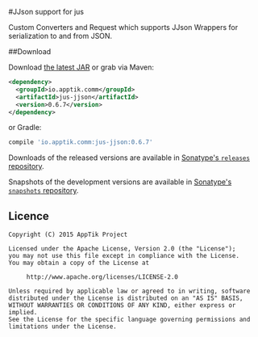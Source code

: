 #JJson support for jus

Custom Converters and Request which supports JJson Wrappers for serialization to and from JSON.

##Download

Download [the latest JAR][mvn] or grab via Maven:
```xml
<dependency>
  <groupId>io.apptik.comm</groupId>
  <artifactId>jus-jjson</artifactId>
  <version>0.6.7</version>
</dependency>
```
or Gradle:
```groovy
compile 'io.apptik.comm:jus-jjson:0.6.7'
```

Downloads of the released versions are available in [Sonatype's `releases` repository][release].

Snapshots of the development versions are available in [Sonatype's `snapshots` repository][snap].


## Licence

    Copyright (C) 2015 AppTik Project

    Licensed under the Apache License, Version 2.0 (the "License");
    you may not use this file except in compliance with the License.
    You may obtain a copy of the License at

         http://www.apache.org/licenses/LICENSE-2.0

    Unless required by applicable law or agreed to in writing, software
    distributed under the License is distributed on an "AS IS" BASIS,
    WITHOUT WARRANTIES OR CONDITIONS OF ANY KIND, either express or implied.
    See the License for the specific language governing permissions and
    limitations under the License.

 [mvn]: https://search.maven.org/remote_content?g=io.apptik.comm&a=jus-jjson&v=LATEST
 [release]: https://oss.sonatype.org/content/repositories/releases/io/apptik/comm/jus-jjson
 [snap]: https://oss.sonatype.org/content/repositories/snapshots/io/apptik/comm/jus-jjson
